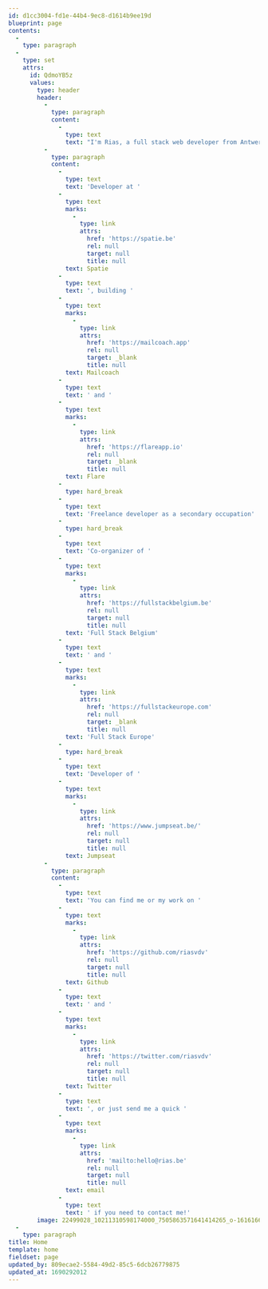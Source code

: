 ```yaml
---
id: d1cc3004-fd1e-44b4-9ec8-d1614b9ee19d
blueprint: page
contents:
  -
    type: paragraph
  -
    type: set
    attrs:
      id: QdmoYB5z
      values:
        type: header
        header:
          -
            type: paragraph
            content:
              -
                type: text
                text: "I'm Rias, a full stack web developer from Antwerp specialized in Laravel, Livewire, Statamic & React"
          -
            type: paragraph
            content:
              -
                type: text
                text: 'Developer at '
              -
                type: text
                marks:
                  -
                    type: link
                    attrs:
                      href: 'https://spatie.be'
                      rel: null
                      target: null
                      title: null
                text: Spatie
              -
                type: text
                text: ', building '
              -
                type: text
                marks:
                  -
                    type: link
                    attrs:
                      href: 'https://mailcoach.app'
                      rel: null
                      target: _blank
                      title: null
                text: Mailcoach
              -
                type: text
                text: ' and '
              -
                type: text
                marks:
                  -
                    type: link
                    attrs:
                      href: 'https://flareapp.io'
                      rel: null
                      target: _blank
                      title: null
                text: Flare
              -
                type: hard_break
              -
                type: text
                text: 'Freelance developer as a secondary occupation'
              -
                type: hard_break
              -
                type: text
                text: 'Co-organizer of '
              -
                type: text
                marks:
                  -
                    type: link
                    attrs:
                      href: 'https://fullstackbelgium.be'
                      rel: null
                      target: null
                      title: null
                text: 'Full Stack Belgium'
              -
                type: text
                text: ' and '
              -
                type: text
                marks:
                  -
                    type: link
                    attrs:
                      href: 'https://fullstackeurope.com'
                      rel: null
                      target: _blank
                      title: null
                text: 'Full Stack Europe'
              -
                type: hard_break
              -
                type: text
                text: 'Developer of '
              -
                type: text
                marks:
                  -
                    type: link
                    attrs:
                      href: 'https://www.jumpseat.be/'
                      rel: null
                      target: null
                      title: null
                text: Jumpseat
          -
            type: paragraph
            content:
              -
                type: text
                text: 'You can find me or my work on '
              -
                type: text
                marks:
                  -
                    type: link
                    attrs:
                      href: 'https://github.com/riasvdv'
                      rel: null
                      target: null
                      title: null
                text: Github
              -
                type: text
                text: ' and '
              -
                type: text
                marks:
                  -
                    type: link
                    attrs:
                      href: 'https://twitter.com/riasvdv'
                      rel: null
                      target: null
                      title: null
                text: Twitter
              -
                type: text
                text: ', or just send me a quick '
              -
                type: text
                marks:
                  -
                    type: link
                    attrs:
                      href: 'mailto:hello@rias.be'
                      rel: null
                      target: null
                      title: null
                text: email
              -
                type: text
                text: ' if you need to contact me!'
        image: 22499028_10211310598174000_7505863571641414265_o-1616166790.jpg
  -
    type: paragraph
title: Home
template: home
fieldset: page
updated_by: 809ecae2-5584-49d2-85c5-6dcb26779875
updated_at: 1690292012
---
```

